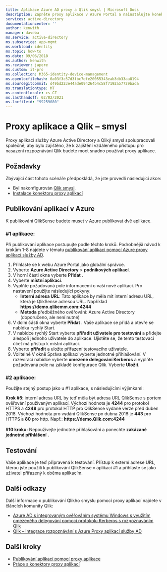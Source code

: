 ```yaml
---
title: Aplikace Azure AD proxy a Qlik smysl | Microsoft Docs
description: Zapněte proxy aplikace v Azure Portal a nainstalujte konektory pro reverzní proxy.
services: active-directory
documentationcenter: ''
author: kenwith
manager: daveba
ms.service: active-directory
ms.subservice: app-mgmt
ms.workload: identity
ms.topic: how-to
ms.date: 09/06/2018
ms.author: kenwith
ms.reviewer: japere
ms.custom: it-pro
ms.collection: M365-identity-device-management
ms.openlocfilehash: 0a03f3c57d3fbc7efe20055343eab3db33aa8194
ms.sourcegitcommit: d49bd223e44ade094264b4c58f7192a57729bada
ms.translationtype: MT
ms.contentlocale: cs-CZ
ms.lasthandoff: 02/02/2021
ms.locfileid: "99259080"
---
```

# <a name="application-proxy-and-qlik-sense"></a>Proxy aplikace a Qlik – smysl 
Proxy aplikací služby Azure Active Directory a Qliký smysl spolupracovali společně, aby bylo zajištěno, že k zajištění vzdáleného přístupu pro nasazení rozpoznávání Qlik budete moct snadno používat proxy aplikace.  

## <a name="prerequisites"></a>Požadavky 
Zbývající část tohoto scénáře předpokládá, že jste provedli následující akce:
 
- Byl nakonfigurován [Qlik smysl](https://community.qlik.com/docs/DOC-19822). 
- [Instalace konektoru proxy aplikací](application-proxy-add-on-premises-application.md#install-and-register-a-connector) 
 
## <a name="publish-your-applications-in-azure"></a>Publikování aplikací v Azure 
K publikování QlikSense budete muset v Azure publikovat dvě aplikace.  

### <a name="application-1"></a>#1 aplikace: 
Při publikování aplikace postupujte podle těchto kroků. Podrobnější návod k krokům 1-8 najdete v tématu [publikování aplikací pomocí Azure proxy aplikací služby AD](application-proxy-add-on-premises-application.md). 


1. Přihlaste se k webu Azure Portal jako globální správce. 
2. Vyberte **Azure Active Directory**  >  **podnikových aplikací**. 
3. V horní části okna vyberte **Přidat** . 
4. Vyberte **místní aplikaci**. 
5. Vyplňte požadovaná pole informacemi o vaší nové aplikaci. Pro nastavení použijte následující pokyny: 
   - **Interní adresa URL**: Tato aplikace by měla mít interní adresu URL, která je QlikSense adresou URL. Například **https&#58;//demo.qlikemm.com:4244** 
   - **Metoda** předběžného ověřování: Azure Active Directory (doporučeno, ale není nutné) 
1. V dolní části okna vyberte **Přidat** . Vaše aplikace se přidá a otevře se nabídka rychlý Start. 
2. V nabídce rychlý Start vyberte **přiřadit uživatele pro testování** a přidejte alespoň jednoho uživatele do aplikace. Ujistěte se, že tento testovací účet má přístup k místní aplikaci. 
3. Vyberte **přiřadit** a uložte přiřazení testovacího uživatele. 
4. Volitelné V okně Správa aplikací vyberte jednotné přihlašování. V rozevírací nabídce vyberte **omezené delegování Kerberos** a vyplňte požadovaná pole na základě konfigurace Qlik. Vyberte **Uložit**. 

### <a name="application-2"></a>#2 aplikace: 
Použijte stejný postup jako u #1 aplikace, s následujícími výjimkami: 

**Krok #5**: interní adresa URL by teď měla být adresa URL QlikSense s portem ověřování používaným aplikací. Výchozí hodnota je **4244** pro protokol HTTPS a **4248** pro protokol HTTP pro QlikSense vydané verze před duben 2018. Výchozí hodnota pro vydání QlikSense po dubna 2018 je **443** pro HTTPS a **80** pro http.  Např.: **https&#58;//demo.Qlik.com:4244**</br></br>
**#10 kroku:** Nepoužívejte jednotné přihlašování a ponechte **zakázané jednotné přihlášení** .
 
 
## <a name="testing"></a>Testování 
Vaše aplikace je teď připravená k testování. Přístup k externí adrese URL, kterou jste použili k publikování QlikSense v aplikaci #1 a přihlaste se jako uživatel přiřazený k oběma aplikacím.  

## <a name="additional-references"></a>Další odkazy
Další informace o publikování Qlikho smyslu pomocí proxy aplikací najdete v článcích komunity Qlik: 
- [Azure AD s integrovaným ověřováním systému Windows s využitím omezeného delegování pomocí protokolu Kerberos s rozpoznáváním Qlik](https://community.qlik.com/docs/DOC-20183)
- [Qlik – integrace rozpoznávání s Azure Proxy aplikací služby AD](https://community.qlik.com/t5/Technology-Partners-Ecosystem/Azure-AD-Application-Proxy/ta-p/1528396)

## <a name="next-steps"></a>Další kroky

- [Publikování aplikací pomocí proxy aplikace](application-proxy-add-on-premises-application.md)
- [Práce s konektory proxy aplikací](application-proxy-connector-groups.md)

